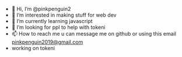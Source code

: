 - 👋 Hi, I’m @pinkpenguin2
- 👀 I’m interested in making stuff for web dev
- 🌱 I’m currently learning javascript 
- 💞️ I’m looking for ppl to help with tokeni
- 📫 How to reach me u can message me on github or using this email pinkpenguin2019@gmail.com
- working on tokeni

